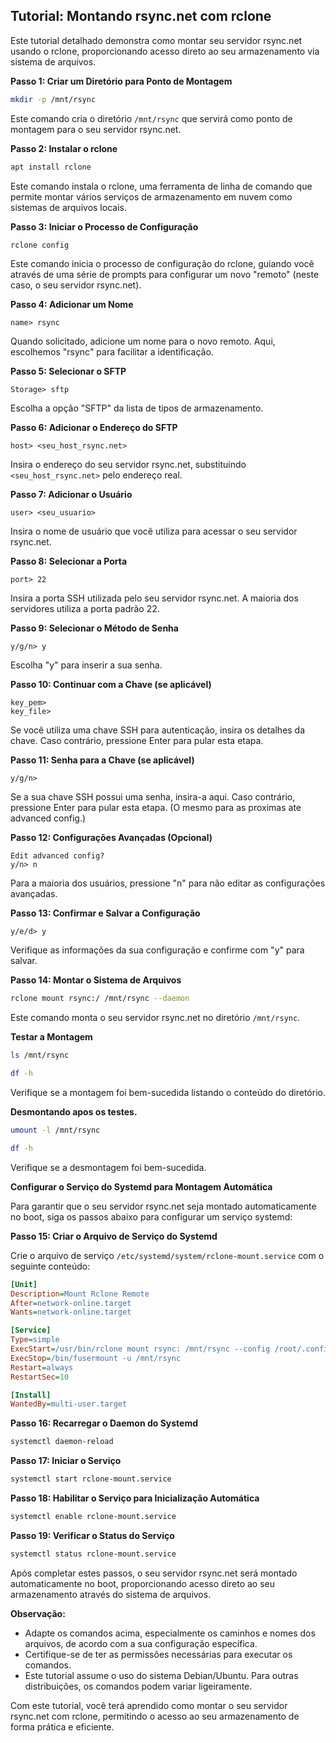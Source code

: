 ## Tutorial: Montando rsync.net com rclone

Este tutorial detalhado demonstra como montar seu servidor rsync.net usando o rclone, proporcionando acesso direto ao seu armazenamento via sistema de arquivos.

**Passo 1: Criar um Diretório para Ponto de Montagem**

```bash
mkdir -p /mnt/rsync
```

Este comando cria o diretório `/mnt/rsync` que servirá como ponto de montagem para o seu servidor rsync.net.

**Passo 2: Instalar o rclone**

```bash
apt install rclone
```

Este comando instala o rclone, uma ferramenta de linha de comando que permite montar vários serviços de armazenamento em nuvem como sistemas de arquivos locais.

**Passo 3: Iniciar o Processo de Configuração**

```bash
rclone config
```

Este comando inicia o processo de configuração do rclone, guiando você através de uma série de prompts para configurar um novo "remoto" (neste caso, o seu servidor rsync.net).

**Passo 4: Adicionar um Nome**

```plaintext
name> rsync
```

Quando solicitado, adicione um nome para o novo remoto. Aqui, escolhemos "rsync" para facilitar a identificação.

**Passo 5: Selecionar o SFTP**

```plaintext
Storage> sftp
```

Escolha a opção "SFTP" da lista de tipos de armazenamento.

**Passo 6: Adicionar o Endereço do SFTP**

```plaintext
host> <seu_host_rsync.net>
```

Insira o endereço do seu servidor rsync.net, substituindo `<seu_host_rsync.net>` pelo endereço real.

**Passo 7: Adicionar o Usuário**

```plaintext
user> <seu_usuario>
```

Insira o nome de usuário que você utiliza para acessar o seu servidor rsync.net.

**Passo 8: Selecionar a Porta**

```plaintext
port> 22
```

Insira a porta SSH utilizada pelo seu servidor rsync.net. A maioria dos servidores utiliza a porta padrão 22.

**Passo 9: Selecionar o Método de Senha**

```plaintext
y/g/n> y
```

Escolha "y" para inserir a sua senha.

**Passo 10: Continuar com a Chave (se aplicável)**

```plaintext
key_pem>
key_file>
```

Se você utiliza uma chave SSH para autenticação, insira os detalhes da chave. Caso contrário, pressione Enter para pular esta etapa.

**Passo 11: Senha para a Chave (se aplicável)**

```plaintext
y/g/n> 
```

Se a sua chave SSH possui uma senha, insira-a aqui. Caso contrário, pressione Enter para pular esta etapa. (O mesmo para as proximas ate advanced config.)

**Passo 12: Configurações Avançadas (Opcional)**

```plaintext
Edit advanced config?
y/n> n
```

Para a maioria dos usuários, pressione "n" para não editar as configurações avançadas.

**Passo 13: Confirmar e Salvar a Configuração**

```plaintext
y/e/d> y
```

Verifique as informações da sua configuração e confirme com "y" para salvar.

**Passo 14: Montar o Sistema de Arquivos**

```bash
rclone mount rsync:/ /mnt/rsync --daemon
```

Este comando monta o seu servidor rsync.net no diretório `/mnt/rsync`.

**Testar a Montagem**

```bash
ls /mnt/rsync
```

```bash
df -h
```

Verifique se a montagem foi bem-sucedida listando o conteúdo do diretório.




**Desmontando apos os testes.**

```bash
umount -l /mnt/rsync
```

```bash
df -h
```

Verifique se a desmontagem foi bem-sucedida.

**Configurar o Serviço do Systemd para Montagem Automática**

Para garantir que o seu servidor rsync.net seja montado automaticamente no boot, siga os passos abaixo para configurar um serviço systemd:


**Passo 15: Criar o Arquivo de Serviço do Systemd**

Crie o arquivo de serviço `/etc/systemd/system/rclone-mount.service` com o seguinte conteúdo:

```ini
[Unit]
Description=Mount Rclone Remote
After=network-online.target
Wants=network-online.target

[Service]
Type=simple
ExecStart=/usr/bin/rclone mount rsync: /mnt/rsync --config /root/.config/rclone/rclone.conf --allow-other --vfs-cache-mode writes
ExecStop=/bin/fusermount -u /mnt/rsync
Restart=always
RestartSec=10

[Install]
WantedBy=multi-user.target
```

**Passo 16: Recarregar o Daemon do Systemd**

```bash
systemctl daemon-reload
```

**Passo 17: Iniciar o Serviço**

```bash
systemctl start rclone-mount.service
```

**Passo 18: Habilitar o Serviço para Inicialização Automática**

```bash
systemctl enable rclone-mount.service
```

**Passo 19: Verificar o Status do Serviço**

```bash
systemctl status rclone-mount.service
```

Após completar estes passos, o seu servidor rsync.net será montado automaticamente no boot, proporcionando acesso direto ao seu armazenamento através do sistema de arquivos.

**Observação:**

* Adapte os comandos acima, especialmente os caminhos e nomes dos arquivos, de acordo com a sua configuração específica.
* Certifique-se de ter as permissões necessárias para executar os comandos.
* Este tutorial assume o uso do sistema Debian/Ubuntu. Para outras distribuições, os comandos podem variar ligeiramente.

Com este tutorial, você terá aprendido como montar o seu servidor rsync.net com rclone, permitindo o acesso ao seu armazenamento de forma prática e eficiente.
